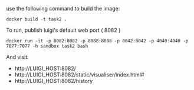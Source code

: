 use the following command to build the image:

    docker build -t task2 .
    
To run, publish luigi's default web port ( 8082 )

    docker run -it -p 8082:8082 -p 8088:8088 -p 8042:8042 -p 4040:4040 -p 7077:7077 -h sandbox task2 bash
    
And visit:
 - http://LUIGI_HOST:8082/
 - http://LUIGI_HOST:8082/static/visualiser/index.html#
 - http://LUIGI_HOST:8082/history
